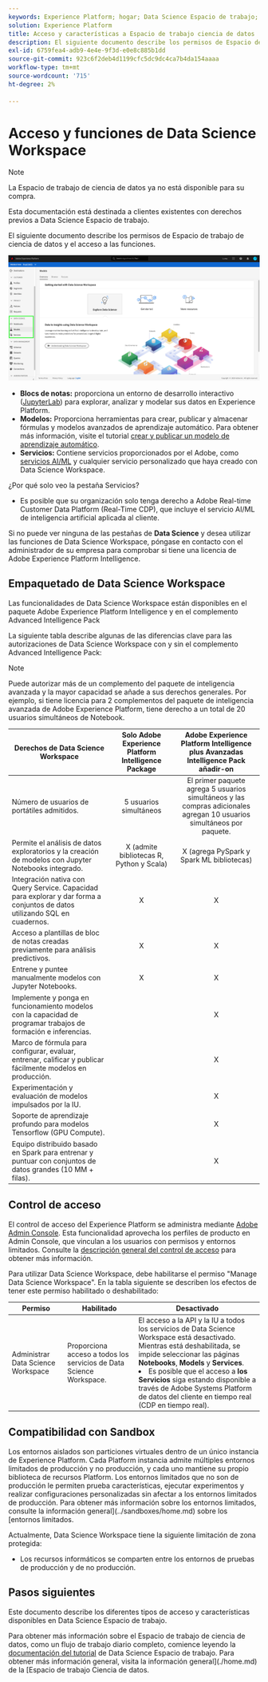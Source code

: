 ```yaml
---
keywords: Experience Platform; hogar; Data Science Espacio de trabajo; temas populares; control de acceso; arenero; inteligencia paquete; características de DSW; Acceso DSW; Adobe Experience Platform Inteligencia; inteligencia; Paquete de inteligencia AEP
solution: Experience Platform
title: Acceso y características a Espacio de trabajo ciencia de datos
description: El siguiente documento describe los permisos de Espacio de trabajo de ciencia de datos y el acceso a las funciones.
exl-id: 6759fea4-adb9-4e4e-9f3d-e0e8c885b1dd
source-git-commit: 923c6f2deb4d1199cfc5dc9dc4ca7b4da154aaaa
workflow-type: tm+mt
source-wordcount: '715'
ht-degree: 2%

---
```


# Acceso y funciones de Data Science Workspace

>[!NOTE]
>
>La Espacio de trabajo de ciencia de datos ya no está disponible para su compra.
>
>Esta documentación está destinada a clientes existentes con derechos previos a Data Science Espacio de trabajo.

El siguiente documento describe los permisos de Espacio de trabajo de ciencia de datos y el acceso a las funciones.

![Fichas DSW](./images/access/platform-tabs.png)

- **Blocs de notas:** proporciona un entorno de desarrollo interactivo ([JupyterLab](./jupyterlab/overview.md)) para explorar, analizar y modelar sus datos en Experience Platform.
- **Modelos:** Proporciona herramientas para crear, publicar y almacenar fórmulas y modelos avanzados de aprendizaje automático. Para obtener más información, visite el tutorial [crear y publicar un modelo de aprendizaje automático](./models-recipes/create-publish-model.md).
- **Servicios:** Contiene servicios proporcionados por el Adobe, como [servicios AI/ML](../intelligent-services/home.md) y cualquier servicio personalizado que haya creado con Data Science Workspace.

¿Por qué solo veo la pestaña Servicios?

- Es posible que su organización solo tenga derecho a Adobe Real-time Customer Data Platform (Real-Time CDP), que incluye el servicio AI/ML de inteligencia artificial aplicada al cliente.

Si no puede ver ninguna de las pestañas de **Data Science** y desea utilizar las funciones de Data Science Workspace, póngase en contacto con el administrador de su empresa para comprobar si tiene una licencia de Adobe Experience Platform Intelligence.

## Empaquetado de Data Science Workspace

Las funcionalidades de Data Science Workspace están disponibles en el paquete Adobe Experience Platform Intelligence y en el complemento Advanced Intelligence Pack

La siguiente tabla describe algunas de las diferencias clave para las autorizaciones de Data Science Workspace con y sin el complemento Advanced Intelligence Pack:

>[!NOTE]
>
>Puede autorizar más de un complemento del paquete de inteligencia avanzada y la mayor capacidad se añade a sus derechos generales. Por ejemplo, si tiene licencia para 2 complementos del paquete de inteligencia avanzada de Adobe Experience Platform, tiene derecho a un total de 20 usuarios simultáneos de Notebook.

| Derechos de Data Science Workspace | Solo Adobe Experience Platform Intelligence Package | Adobe Experience Platform Intelligence plus Avanzadas Intelligence Pack añadir-on |
| --- | :---: | :---: |
| Número de usuarios de portátiles admitidos. | 5 usuarios simultáneos | El primer paquete agrega 5 usuarios simultáneos y las compras adicionales agregan 10 usuarios simultáneos por paquete. |
| Permite el análisis de datos exploratorios y la creación de modelos con Jupyter Notebooks integrado. | X (admite bibliotecas R, Python y Scala) | X (agrega PySpark y Spark ML bibliotecas) |
| Integración nativa con Query Service. Capacidad para explorar y dar forma a conjuntos de datos utilizando SQL en cuadernos. | X | X |
| Acceso a plantillas de bloc de notas creadas previamente para análisis predictivos. | X | X |
| Entrene y puntee manualmente modelos con Jupyter Notebooks. | X | X |
| Implemente y ponga en funcionamiento modelos con la capacidad de programar trabajos de formación e inferencias. | | X |
| Marco de fórmula para configurar, evaluar, entrenar, calificar y publicar fácilmente modelos en producción. |  | X |
| Experimentación y evaluación de modelos impulsados por la IU. | | X |
| Soporte de aprendizaje profundo para modelos Tensorflow (GPU Compute). | | X |
| Equipo distribuido basado en Spark para entrenar y puntuar con conjuntos de datos grandes (10 MM + filas). | | X |

## Control de acceso

El control de acceso del Experience Platform se administra mediante [Adobe Admin Console](https://adminconsole.adobe.com). Esta funcionalidad aprovecha los perfiles de producto en Admin Console, que vinculan a los usuarios con permisos y entornos limitados. Consulte la [descripción general del control de acceso](../access-control/home.md) para obtener más información.

Para utilizar Data Science Workspace, debe habilitarse el permiso &quot;Manage Data Science Workspace&quot;. En la tabla siguiente se describen los efectos de tener este permiso habilitado o deshabilitado:

| Permiso | Habilitado | Desactivado |
|---|---|---|
| Administrar Data Science Workspace | Proporciona acceso a todos los servicios de Data Science Workspace. | El acceso a la API y la IU a todos los servicios de Data Science Workspace está desactivado. Mientras está deshabilitada, se impide seleccionar las páginas **Notebooks**, **Models** y **Services**. <li>Es posible que el acceso a **los Servicios** siga estando disponible a través de Adobe Systems Platform de datos del cliente en tiempo real (CDP en tiempo real).</li> |

## Compatibilidad con Sandbox

Los entornos aislados son particiones virtuales dentro de un único instancia de Experience Platform. Cada Platform instancia admite múltiples entornos limitados de producción y no producción, y cada uno mantiene su propio biblioteca de recursos Platform. Los entornos limitados que no son de producción le permiten prueba características, ejecutar experimentos y realizar configuraciones personalizadas sin afectar a los entornos limitados de producción. Para obtener más información sobre los entornos limitados, consulte la información general](../sandboxes/home.md) sobre los [entornos limitados.

Actualmente, Data Science Workspace tiene la siguiente limitación de zona protegida:

- Los recursos informáticos se comparten entre los entornos de pruebas de producción y de no producción.

## Pasos siguientes

Este documento describe los diferentes tipos de acceso y características disponibles en Data Science Espacio de trabajo.

Para obtener más información sobre el Espacio de trabajo de ciencia de datos, como un flujo de trabajo diario completo, comience leyendo la [documentación del tutorial](./walkthrough.md) de Data Science Espacio de trabajo. Para obtener más información general, visita la información general](./home.md) de la [Espacio de trabajo Ciencia de datos.
